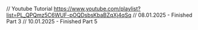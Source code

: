 // Youtube Tutorial https://www.youtube.com/playlist?list=PL_QPQmz5C6WUF-pOQDsbsKbaBZqXj4qSq
// 08.01.2025 - Finished Part 3
// 10.01.2025 - Finished Part 5